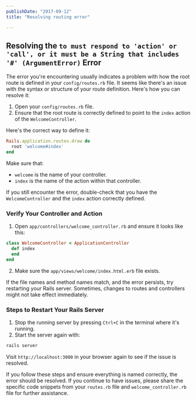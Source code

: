 ```yaml
---
publishDate: "2017-09-12"
title: "Resolving routing error"

---
```

## Resolving the `to must respond to 'action' or 'call', or it must be a String that includes '#' (ArgumentError)` Error

The error you're encountering usually indicates a problem with how the root route is defined in your `config/routes.rb` file. It seems like there's an issue with the syntax or structure of your route definition. Here's how you can resolve it:

1. Open your `config/routes.rb` file.
2. Ensure that the root route is correctly defined to point to the `index` action of the `WelcomeController`.

Here's the correct way to define it:

```ruby
Rails.application.routes.draw do
  root 'welcome#index'
end
```

Make sure that:
- `welcome` is the name of your controller.
- `index` is the name of the action within that controller.

If you still encounter the error, double-check that you have the `WelcomeController` and the `index` action correctly defined.

### Verify Your Controller and Action

1. Open `app/controllers/welcome_controller.rb` and ensure it looks like this:

```ruby
class WelcomeController < ApplicationController
  def index
  end
end
```

2. Make sure the `app/views/welcome/index.html.erb` file exists.

If the file names and method names match, and the error persists, try restarting your Rails server. Sometimes, changes to routes and controllers might not take effect immediately.

### Steps to Restart Your Rails Server

1. Stop the running server by pressing `Ctrl+C` in the terminal where it's running.
2. Start the server again with:

```bash
rails server
```

Visit `http://localhost:3000` in your browser again to see if the issue is resolved.

If you follow these steps and ensure everything is named correctly, the error should be resolved. If you continue to have issues, please share the specific code snippets from your `routes.rb` file and `welcome_controller.rb` file for further assistance.
